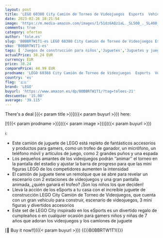 ```yaml
---
layout: post
title: 'LEGO 60388 City Camión de Torneo de Videojuegos  Esports  Vehículo de Juguete para Construir para Niños de 7 Años o Más  Idea de Regalo para Gamers'
date: 2023-02-26 18:21:54
image: 'https://m.media-amazon.com/images/I/51dz6AQz1aL._SL500_._SL400_.jpg'
comments: true
category: ofertas
author: 'tole.es'
slug: 'B0BBRTW1T1-es LEGO 60388 City Camión de Torneo de Videojuegos Esports...'
sku: 'B0BBRTW1T1-es'
tags: [ 'Juegos de construcción para niños','Juguetes','Juguetes y juegos','Sets de construcción','lego','🇪🇸', ]
actualPrice: 38.24 EUR
currency: EUR
price: 38.24
comparePrice: 44.99 EUR
prodname: 'LEGO 60388 City Camión de Torneo de Videojuegos  Esports  Vehículo de Juguete para Construir para Niños de 7 Años o Más  Idea de Regalo para Gamers'
country: 'es'
flag: '🇪🇸'
brand: 'LEGO'
buyurl: 'https://www.amazon.es/dp/B0BBRTW1T1/?tag=tolees-21'
descuento: '15.00'
average: '39.115'
---
```


There's a deal [{{< param title >}}]({{< param buyurl >}})  here:

[![{{< param prodname >}}]({{< param image >}})]({{< param buyurl >}})

ℹ️:

- Este camión de juguete de LEGO está repleto de fantásticos accesorios y productos para gamers, como un trofeo de ganador, un micrófono, un teléfono móvil y artículos de juego, como 2 grandes puños y una espada
- Los pequeños amantes de los videojuegos podrán ‘’animar’’ el torneo en la pantalla del estadio y ajustar la barra de progreso para que las mini figuras LEGO de los competidores aumenten la intensidad
- El camión de juguete tiene un remolque que se abre para revelar un escenario con 2 estaciones de videojuegos y una gran pantalla animada, ¿quién ganará el trofeo? ¡Son los niños los que deciden!
- Lleva la acción de los eSports a tu casa con el increíble juguete de construcción LEGO City Camión de Torneo de Videojuegos, que cuenta con un gran vehículo para construir, escenario de videojuegos, 3 mini figuras y divertidos accesorios
- Este set de LEGO City inspirado en los eSports es un divertido regalo de cumpleaños o en cualquier ocasión para gamers niños y niñas de 7 años que adoran los videojuegos y los camiones de juguete

[🛒 Buy it now!!]({{< param buyurl >}})
{{<world>}}B0BBRTW1T1{{</world>}}
